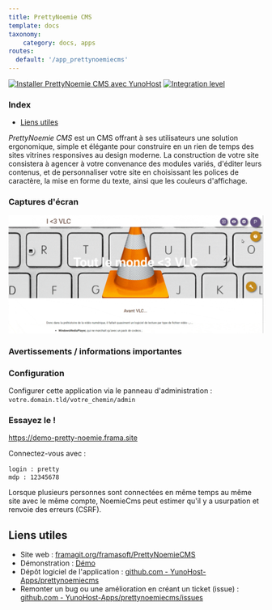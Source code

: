 ```yaml
---
title: PrettyNoemie CMS
template: docs
taxonomy:
    category: docs, apps
routes:
  default: '/app_prettynoemiecms'
---
```


[![Installer PrettyNoemie CMS avec YunoHost](https://install-app.yunohost.org/install-with-yunohost.svg)](https://install-app.yunohost.org/?app=prettynoemiecms) [![Integration level](https://dash.yunohost.org/integration/prettynoemiecms.svg)](https://dash.yunohost.org/appci/app/prettynoemiecms)

### Index

- [Liens utiles](#liens-utiles)

*PrettyNoemie CMS* est un CMS offrant à ses utilisateurs une solution ergonomique, simple et élégante pour construire en un rien de temps des sites vitrines responsives au design moderne.
La construction de votre site consistera à agencer à votre convenance des modules variés, d'éditer leurs contenus, et de personnaliser votre site en choisissant les polices de caractère, la mise en forme du texte, ainsi que les couleurs d'affichage.

### Captures d'écran

![Capture d'écran de PrettyNoemie CMS](https://github.com/YunoHost-Apps/prettynoemiecms_ynh/blob/master/doc/screenshots/pages-framasite-theme-light.gif)

### Avertissements / informations importantes

### Configuration

Configurer cette application via le panneau d'administration : `votre.domain.tld/votre_chemin/admin`

### Essayez le !

https://demo-pretty-noemie.frama.site

Connectez-vous avec :
```
login : pretty
mdp : 12345678
```
Lorsque plusieurs personnes sont connectées en même temps au même site avec le même compte, NoemieCms peut estimer qu'il y a usurpation et renvoie des erreurs (CSRF).

## Liens utiles

+ Site web : [framagit.org/framasoft/PrettyNoemieCMS](https://framagit.org/framasoft/PrettyNoemieCMS)
+ Démonstration : [Démo](https://demo-pretty-noemie.frama.site)
+ Dépôt logiciel de l'application : [github.com - YunoHost-Apps/prettynoemiecms](https://github.com/YunoHost-Apps/prettynoemiecms_ynh)
+ Remonter un bug ou une amélioration en créant un ticket (issue) : [github.com - YunoHost-Apps/prettynoemiecms/issues](https://github.com/YunoHost-Apps/prettynoemiecms_ynh/issues)
